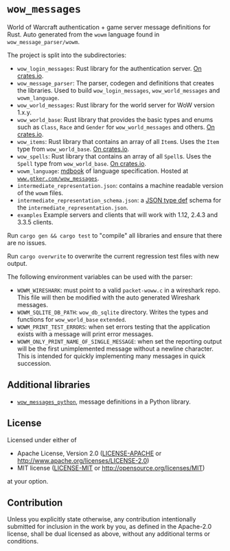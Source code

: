 # `wow_messages`

World of Warcraft authentication + game server message definitions for Rust.
Auto generated from the `wowm` language found in `wow_message_parser/wowm`.

The project is split into the subdirectories:

* `wow_login_messages`: Rust library for the authentication
  server. [On crates.io](https://crates.io/crates/wow_login_messages).
* `wow_message_parser`: The parser, codegen and definitions that creates the libraries.
  Used to build `wow_login_messages`, `wow_world_messages` and `wowm_language`.
* `wow_world_messages`: Rust library for the world server for WoW version 1.x.y.
* `wow_world_base`: Rust library that provides the basic types and enums such as `Class`, `Race`
  and `Gender` for `wow_world_messages` and others. [On crates.io](https://crates.io/crates/wow_world_base).
* `wow_items`: Rust library that contains an array of all `Item`s. Uses the `Item` type
  from `wow_world_base`. [On crates.io](https://crates.io/crates/wow_items).
* `wow_spells`: Rust library that contains an array of all `Spell`s.
  Uses the `Spell` type from `wow_world_base`.
  [On crates.io](https://crates.io/crates/wow_spells).
* `wowm_language`: [mdbook](https://github.com/rust-lang/mdBook) of language specification. Hosted
  at [`www.gtker.com/wow_messages`](https://www.gtker.com/wow_messages).
* `intermediate_representation.json`: contains a machine readable version of the `wowm` files.
* `intermediate_representation_schema.json`: a [JSON type def](https://jsontypedef.com/) schema for
  the `intermediate_representation.json`.
* `examples` Example servers and clients that will work with 1.12, 2.4.3 and 3.3.5 clients.

Run `cargo gen && cargo test` to "compile" all libraries and ensure that there are no issues.

Run `cargo overwrite` to overwrite the current regression test files with new output.

The following environment variables can be used with the parser:

* `WOWM_WIRESHARK`: must point to a valid `packet-woww.c` in a wireshark repo. This file will then be modified with the
  auto generated Wireshark messages.
* `WOWM_SQLITE_DB_PATH`: `wow_db_sqlite` directory. Writes the types and functions for `wow_world_base` `extended`.
* `WOWM_PRINT_TEST_ERRORS`: when set errors testing that the application exists with a message will print error
  messages.
* `WOWM_ONLY_PRINT_NAME_OF_SINGLE_MESSAGE`: when set the reporting output will be the first unimplemented message
  without a newline character. This is intended for quickly implementing many messages in quick succession.

## Additional libraries

* [`wow_messages_python`](https://github.com/gtker/wow_messages_python), message definitions in a Python library.

## License

Licensed under either of

* Apache License, Version 2.0
  ([LICENSE-APACHE](LICENSE-APACHE) or http://www.apache.org/licenses/LICENSE-2.0)
* MIT license
  ([LICENSE-MIT](LICENSE-MIT) or http://opensource.org/licenses/MIT)

at your option.

## Contribution

Unless you explicitly state otherwise, any contribution intentionally submitted
for inclusion in the work by you, as defined in the Apache-2.0 license, shall be
dual licensed as above, without any additional terms or conditions.
